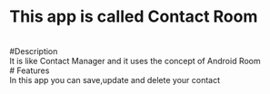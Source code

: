 # This app is called Contact Room
<br> 
#Description
<br>
It is like Contact Manager and it uses the concept of Android Room
<br>
# Features
<br>
In this app you can save,update and delete  your contact  
